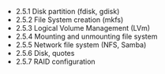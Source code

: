 

- 2.5.1 Disk partition (fdisk, gdisk)
- 2.5.2 File System creation (mkfs)
- 2.5.3 Logical Volume Management (LVm)
- 2.5.4 Mounting and unmounting file system
- 2.5.5 Network file system (NFS, Samba)
- 2.5.6 Disk, quotes
- 2.5.7 RAID configuration 